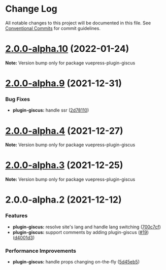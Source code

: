 # Change Log

All notable changes to this project will be documented in this file.
See [Conventional Commits](https://conventionalcommits.org) for commit guidelines.

# [2.0.0-alpha.10](https://github.com/Renovamen/vuepress-theme-gungnir/compare/v2.0.0-alpha.9...v2.0.0-alpha.10) (2022-01-24)

**Note:** Version bump only for package vuepress-plugin-giscus





# [2.0.0-alpha.9](https://github.com/Renovamen/vuepress-theme-gungnir/compare/v2.0.0-alpha.8...v2.0.0-alpha.9) (2021-12-31)


### Bug Fixes

* **plugin-giscus:** handle ssr ([2d78110](https://github.com/Renovamen/vuepress-theme-gungnir/commit/2d781102f6790644d3f728e3265040085e0032f4))





# [2.0.0-alpha.4](https://github.com/Renovamen/vuepress-theme-gungnir/compare/v2.0.0-alpha.3...v2.0.0-alpha.4) (2021-12-27)

**Note:** Version bump only for package vuepress-plugin-giscus





# [2.0.0-alpha.3](https://github.com/Renovamen/vuepress-theme-gungnir/compare/v2.0.0-alpha.2...v2.0.0-alpha.3) (2021-12-25)

**Note:** Version bump only for package vuepress-plugin-giscus





# 2.0.0-alpha.2 (2021-12-12)


### Features

* **plugin-giscus:** resolve site's lang and handle lang switching ([700c7cf](https://github.com/Renovamen/vuepress-theme-gungnir/commit/700c7cf9f59724cd705ba8d3c0fe8c9d46361286))
* **plugin-giscus:** support comments by adding plugin-giscus ([#19](https://github.com/Renovamen/vuepress-theme-gungnir/issues/19)) ([d4001d3](https://github.com/Renovamen/vuepress-theme-gungnir/commit/d4001d3f875f1c8c7f2713293042ab2cb1de980f))


### Performance Improvements

* **plugin-giscus:** handle props changing on-the-fly ([5d45eb5](https://github.com/Renovamen/vuepress-theme-gungnir/commit/5d45eb5fbad8218fcfc3c0d90d9deafbf157c234))
